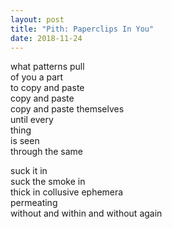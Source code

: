 ```yaml
---
layout: post
title: "Pith: Paperclips In You"
date: 2018-11-24
---
```


what patterns pull  
of you a part  
to copy and paste  
copy and paste  
copy and paste themselves  
until every  
thing  
is seen  
through the same  

suck it in  
suck the smoke in  
thick in collusive ephemera  
permeating  
without and within and without again
